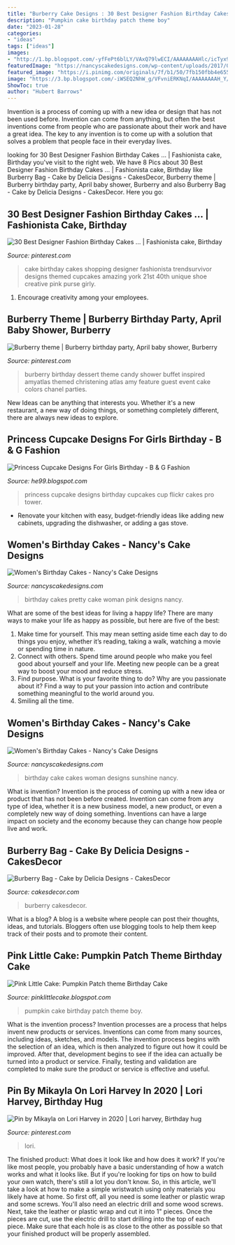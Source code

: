 ```yaml
---
title: "Burberry Cake Designs : 30 Best Designer Fashion Birthday Cakes …"
description: "Pumpkin cake birthday patch theme boy"
date: "2023-01-28"
categories:
- "ideas"
tags: ["ideas"]
images:
- "http://1.bp.blogspot.com/-yfFePt6blLY/VAxQ79lwECI/AAAAAAAAHlc/icTyx9nrXvs/s1600/Princess%2BCupcake%2BDesigns%2BFor%2BGirls%2BBirthday%2B(4).jpg"
featuredImage: "https://nancyscakedesigns.com/wp-content/uploads/2017/03/Sunshine-Love-768x1024.jpg"
featured_image: "https://i.pinimg.com/originals/7f/b1/50/7fb150fbb4e655a9297ad2b83c6dd0b0.png"
image: "https://3.bp.blogspot.com/-iWSEQ2NhW_g/VFvniERKNqI/AAAAAAAAH_Y/KMzwLOKzFlY/s1600/Pumpkin%2B1.jpg"
ShowToc: true
author: "Hubert Barrows"
---
```



Invention is a process of coming up with a new idea or design that has not been used before. Invention can come from anything, but often the best inventions come from people who are passionate about their work and have a great idea. The key to any invention is to come up with a solution that solves a problem that people face in their everyday lives.

	

		
looking for 30 Best Designer Fashion Birthday Cakes … | Fashionista cake, Birthday you've visit to the right web. We have 8 Pics about 30 Best Designer Fashion Birthday Cakes … | Fashionista cake, Birthday like Burberry Bag - Cake by Delicia Designs - CakesDecor, Burberry theme | Burberry birthday party, April baby shower, Burberry and also Burberry Bag - Cake by Delicia Designs - CakesDecor. Here you go:
		
    
## 30 Best Designer Fashion Birthday Cakes … | Fashionista Cake, Birthday

<img loading=lazy src="https://i.pinimg.com/originals/ca/c9/f1/cac9f1f07184bc07aa9377567eb2bec3.jpg" onerror="this.onerror=null;this.src='https://tse2.mm.bing.net/th?id=OIP.2Gm5QFiC2hoC0KcNKyGf3wHaJ4&amp;pid=15.1';" alt="30 Best Designer Fashion Birthday Cakes … | Fashionista cake, Birthday">

_Source: pinterest.com_

>cake birthday cakes shopping designer fashionista trendsurvivor designs themed cupcakes amazing york 21st 40th unique shoe creative pink purse girly. 

	

1. Encourage creativity among your employees.

    
## Burberry Theme | Burberry Birthday Party, April Baby Shower, Burberry

<img loading=lazy src="https://i.pinimg.com/originals/da/99/66/da99663a1500ccc40c81aff2dc376cf0.jpg" onerror="this.onerror=null;this.src='https://tse1.mm.bing.net/th?id=OIP.fscE01AzFqWJYe3Plf40YwHaE8&amp;pid=15.1';" alt="Burberry theme | Burberry birthday party, April baby shower, Burberry">

_Source: pinterest.com_

>burberry birthday dessert theme candy shower buffet inspired amyatlas themed christening atlas amy feature guest event cake colors chanel parties. 

	

New Ideas can be anything that interests you. Whether it's a new restaurant, a new way of doing things, or something completely different, there are always new ideas to explore.

    
## Princess Cupcake Designs For Girls Birthday - B &amp; G Fashion

<img loading=lazy src="http://1.bp.blogspot.com/-yfFePt6blLY/VAxQ79lwECI/AAAAAAAAHlc/icTyx9nrXvs/s1600/Princess%2BCupcake%2BDesigns%2BFor%2BGirls%2BBirthday%2B(4).jpg" onerror="this.onerror=null;this.src='https://tse2.mm.bing.net/th?id=OIP.QqmQ1AGQw0btFFFrdfy5_AHaJ4&amp;pid=15.1';" alt="Princess Cupcake Designs For Girls Birthday - B &amp; G Fashion">

_Source: he99.blogspot.com_

>princess cupcake designs birthday cupcakes cup flickr cakes pro tower. 

	

- Renovate your kitchen with easy, budget-friendly ideas like adding new cabinets, upgrading the dishwasher, or adding a gas stove.

    
## Women&#039;s Birthday Cakes - Nancy&#039;s Cake Designs

<img loading=lazy src="https://nancyscakedesigns.com/wp-content/uploads/2017/03/Pretty-in-Pink-400x600.jpg" onerror="this.onerror=null;this.src='https://tse1.mm.bing.net/th?id=OIP.oh8aOEU1m4OAA-LEMVm0uwAAAA&amp;pid=15.1';" alt="Women&#039;s Birthday Cakes - Nancy&#039;s Cake Designs">

_Source: nancyscakedesigns.com_

>birthday cakes pretty cake woman pink designs nancy. 

	

What are some of the best ideas for living a happy life?
There are many ways to make your life as happy as possible, but here are five of the best: 
1. Make time for yourself. This may mean setting aside time each day to do things you enjoy, whether it’s reading, taking a walk, watching a movie or spending time in nature. 
2. Connect with others. Spend time around people who make you feel good about yourself and your life. Meeting new people can be a great way to boost your mood and reduce stress. 
3. Find purpose. What is your favorite thing to do? Why are you passionate about it? Find a way to put your passion into action and contribute something meaningful to the world around you. 
4. Smiling all the time.

    
## Women&#039;s Birthday Cakes - Nancy&#039;s Cake Designs

<img loading=lazy src="https://nancyscakedesigns.com/wp-content/uploads/2017/03/Sunshine-Love-768x1024.jpg" onerror="this.onerror=null;this.src='https://tse4.mm.bing.net/th?id=OIP.HpbpH75VHbt4zVGnhwxf0QHaJ4&amp;pid=15.1';" alt="Women&#039;s Birthday Cakes - Nancy&#039;s Cake Designs">

_Source: nancyscakedesigns.com_

>birthday cake cakes woman designs sunshine nancy. 

	

What is invention?
Invention is the process of coming up with a new idea or product that has not been before created. Invention can come from any type of idea, whether it is a new business model, a new product, or even a completely new way of doing something. Inventions can have a large impact on society and the economy because they can change how people live and work.

    
## Burberry Bag - Cake By Delicia Designs - CakesDecor

<img loading=lazy src="https://pic.cakesdecor.com/m/tk6jqxwv6zttcmbaa44m.jpg" onerror="this.onerror=null;this.src='https://tse4.mm.bing.net/th?id=OIP.8o0cCsMAtQWVYuYk7IcMwwHaLJ&amp;pid=15.1';" alt="Burberry Bag - Cake by Delicia Designs - CakesDecor">

_Source: cakesdecor.com_

>burberry cakesdecor. 

	

What is a blog?
A blog is a website where people can post their thoughts, ideas, and tutorials. Bloggers often use blogging tools to help them keep track of their posts and to promote their content.

    
## Pink Little Cake: Pumpkin Patch Theme Birthday Cake

<img loading=lazy src="https://3.bp.blogspot.com/-iWSEQ2NhW_g/VFvniERKNqI/AAAAAAAAH_Y/KMzwLOKzFlY/s1600/Pumpkin%2B1.jpg" onerror="this.onerror=null;this.src='https://tse4.mm.bing.net/th?id=OIP.molVYHD04OSaiogBLjlzqgHaKu&amp;pid=15.1';" alt="Pink Little Cake: Pumpkin Patch theme Birthday Cake">

_Source: pinklittlecake.blogspot.com_

>pumpkin cake birthday patch theme boy. 

	

What is the invention process?
Invention processes are a process that helps invent new products or services. Inventions can come from many sources, including ideas, sketches, and models. The invention process begins with the selection of an idea, which is then analyzed to figure out how it could be improved. After that, development begins to see if the idea can actually be turned into a product or service. Finally, testing and validation are completed to make sure the product or service is effective and useful.

    
## Pin By Mikayla On Lori Harvey In 2020 | Lori Harvey, Birthday Hug

<img loading=lazy src="https://i.pinimg.com/originals/7f/b1/50/7fb150fbb4e655a9297ad2b83c6dd0b0.png" onerror="this.onerror=null;this.src='https://tse3.mm.bing.net/th?id=OIP.Q-yirPTgVpjRxtUYRg2I8gHaNL&amp;pid=15.1';" alt="Pin by Mikayla on Lori Harvey in 2020 | Lori harvey, Birthday hug">

_Source: pinterest.com_

>lori. 

	

The finished product: What does it look like and how does it work?
If you're like most people, you probably have a basic understanding of how a watch works and what it looks like. But if you're looking for tips on how to build your own watch, there's still a lot you don't know.  So, in this article, we'll take a look at how to make a simple wristwatch using only materials you likely have at home. 
So first off, all you need is some leather or plastic wrap and some screws. You'll also need an electric drill and some wood screws. Next, take the leather or plastic wrap and cut it into 1" pieces. Once the pieces are cut, use the electric drill to start drilling into the top of each piece. Make sure that each hole is as close to the other as possible so that your finished product will be properly assembled.

